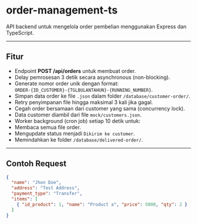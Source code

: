 # order-management-ts

API backend untuk mengelola order pembelian menggunakan Express dan TypeScript.

---

## Fitur

- Endpoint **POST /api/orders** untuk membuat order.
- Delay pemrosesan 3 detik secara asynchronous (non-blocking).
- Generate nomor order unik dengan format:  
  `ORDER-{ID_CUSTOMER}-{TGLBULANTAHUN}-{RUNNING_NUMBER}`.
- Simpan data order ke file `.json` dalam folder `/database/customer-order/`.
- Retry penyimpanan file hingga maksimal 3 kali jika gagal.
- Cegah order bersamaan dari customer yang sama (concurrency lock).
- Data customer diambil dari file `mock/customers.json`.
-  Worker background (cron job) setiap 10 detik untuk:
  - Membaca semua file order.
  - Mengupdate status menjadi `Dikirim ke customer`.
  - Memindahkan ke folder `/database/delivered-order/`.
---

## Contoh Request

```json
{
  "name": "Jhon Doe",
  "address": "Test Address",
  "payment_type": "Transfer",
  "items": [
    { "id_product": 1, "name": "Product a", "price": 5000, "qty": 2 }
  ]
}
